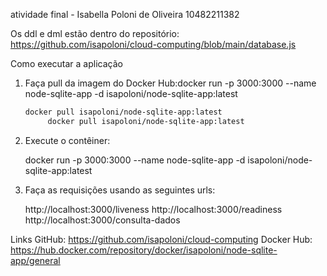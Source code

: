 atividade final - Isabella Poloni de Oliveira 10482211382

Os ddl e dml estão dentro do repositório: https://github.com/isapoloni/cloud-computing/blob/main/database.js

Como executar a aplicação

1. Faça pull da imagem do Docker Hub:docker run -p 3000:3000 --name node-sqlite-app -d isapoloni/node-sqlite-app:latest
   ```bash
   docker pull isapoloni/node-sqlite-app:latest
    	docker pull isapoloni/node-sqlite-app:latest

2. Execute o contêiner:

	docker run -p 3000:3000 --name node-sqlite-app -d isapoloni/node-sqlite-app:latest

3. Faça as requisições usando as seguintes urls:

	http://localhost:3000/liveness
	http://localhost:3000/readiness
	http://localhost:3000/consulta-dados
	
Links
	GitHub: https://github.com/isapoloni/cloud-computing
	Docker Hub: https://hub.docker.com/repository/docker/isapoloni/node-sqlite-app/general
